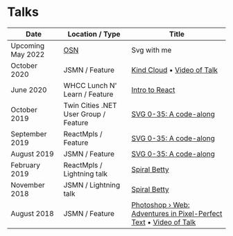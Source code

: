 # Talks

| Date           | Location / Type                       | Title                                                                                                                                                                  |
| -------------- | ------------------------------------- | ---------------------------------------------------------------------------------------------------------------------------------------------------------------------- |
| Upcoming May 2022      | [OSN](https://opensourcenorth.com/)         | Svg with me
| October 2020   | JSMN / Feature        | [Kind Cloud](https://jsmn.kindcloud.app) • [Video of Talk](https://www.youtube.com/watch?v=KEWTcc4kZdo&t=994s)                                                                                                    |
| June 2020      | WHCC Lunch N' Learn / Feature         | [Intro to React](https://github.com/shalanah/intro-to-react)                                                                                                           |
| October 2019   | Twin Cities .NET User Group / Feature | [SVG 0-35: A code-along](./2019-10_SVG-0-35_Net.md)                                                                                                                    |
| September 2019 | ReactMpls / Feature                   | [SVG 0-35: A code-along](./2019-09_SVG-0-35_ReactMpls.md)                                                                                                              |
| August 2019    | JSMN / Feature                        | [SVG 0-35: A code-along](./2019-08_SVG-0-35_JSMN.md)                                                                                                                   |
| February 2019  | ReactMpls / Lightning talk            | [Spiral Betty](https://docs.google.com/presentation/d/1-kLNUhVkpo2nxZsraMpHcjtfItZTqFkVUC3hmJU1orQ/edit?usp=sharing)                                                   |
| November 2018  | JSMN / Lightning talk                 | [Spiral Betty](https://docs.google.com/presentation/d/1-kLNUhVkpo2nxZsraMpHcjtfItZTqFkVUC3hmJU1orQ/edit?usp=sharing)                                                   |
| August 2018    | JSMN / Feature                        | [Photoshop › Web: Adventures in Pixel-Perfect Text](https://docs.google.com/presentation/d/1Vk0OnUSUkvvBIiQdzJVvtHMCjGAWYWwf6r5c2N0_33g/edit#slide=id.g242018ca03_0_0) • [Video of Talk](https://www.youtube.com/watch?v=dEzZF6LSTA0&) |
